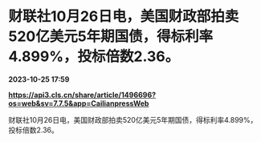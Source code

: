 # 财联社10月26日电，美国财政部拍卖520亿美元5年期国债，得标利率4.899%，投标倍数2.36。

**2023-10-25 17:59**

**https://api3.cls.cn/share/article/1496696?os=web&sv=7.7.5&app=CailianpressWeb**

财联社10月26日电，美国财政部拍卖520亿美元5年期国债，得标利率4.899%，投标倍数2.36。